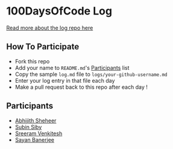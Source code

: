 # 100DaysOfCode Log

[Read more about the log repo here](https://github.com/kallaway/100-days-of-code)

## How To Participate

* Fork this repo
* Add your name to `README.md`'s [Participants](#participants) list
* Copy the sample `log.md` file to `logs/your-github-username.md`
* Enter your log entry in that file each day
* Make a pull request back to this repo after each day !

## Participants

* [Abhijith Sheheer](https://github.com/abspython)
* [Subin Siby](https://github.com/subins2000)
* [Sreeram Venkitesh](https://github.com/fillerInk)
* [Sayan Banerjee](https://github.com/exit-null)

